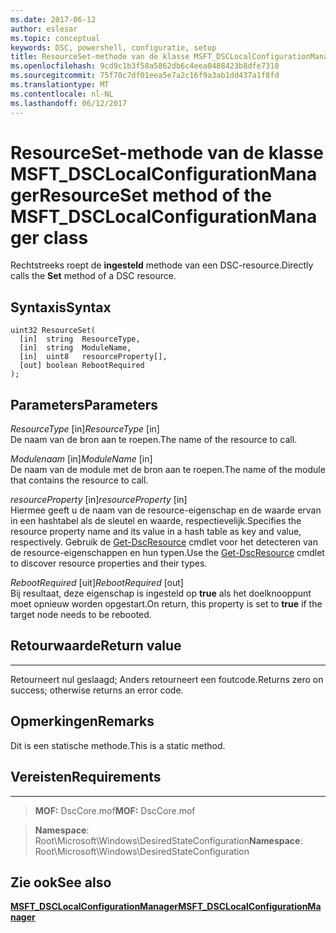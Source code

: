 ```yaml
---
ms.date: 2017-06-12
author: eslesar
ms.topic: conceptual
keywords: DSC, powershell, configuratie, setup
title: ResourceSet-methode van de klasse MSFT_DSCLocalConfigurationManager
ms.openlocfilehash: 9cd9c1b3f58a5862db6c4eea0488423b8dfe7310
ms.sourcegitcommit: 75f70c7df01eea5e7a2c16f9a3ab1dd437a1f8fd
ms.translationtype: MT
ms.contentlocale: nl-NL
ms.lasthandoff: 06/12/2017
---
```

# <a name="resourceset-method-of-the-msftdsclocalconfigurationmanager-class"></a><span data-ttu-id="2b58e-103">ResourceSet-methode van de klasse MSFT_DSCLocalConfigurationManager</span><span class="sxs-lookup"><span data-stu-id="2b58e-103">ResourceSet method of the MSFT_DSCLocalConfigurationManager class</span></span>

<span data-ttu-id="2b58e-104">Rechtstreeks roept de **ingesteld** methode van een DSC-resource.</span><span class="sxs-lookup"><span data-stu-id="2b58e-104">Directly calls the **Set** method of a DSC resource.</span></span>

<a name="syntax"></a><span data-ttu-id="2b58e-105">Syntaxis</span><span class="sxs-lookup"><span data-stu-id="2b58e-105">Syntax</span></span>
------

```mof
uint32 ResourceSet(
  [in]  string  ResourceType,
  [in]  string  ModuleName,
  [in]  uint8   resourceProperty[],
  [out] boolean RebootRequired
);
```

<a name="parameters"></a><span data-ttu-id="2b58e-106">Parameters</span><span class="sxs-lookup"><span data-stu-id="2b58e-106">Parameters</span></span>
----------

<span data-ttu-id="2b58e-107">*ResourceType* \[in\]</span><span class="sxs-lookup"><span data-stu-id="2b58e-107">*ResourceType* \[in\]</span></span>  
<span data-ttu-id="2b58e-108">De naam van de bron aan te roepen.</span><span class="sxs-lookup"><span data-stu-id="2b58e-108">The name of the resource to call.</span></span>

<span data-ttu-id="2b58e-109">*Modulenaam* \[in\]</span><span class="sxs-lookup"><span data-stu-id="2b58e-109">*ModuleName* \[in\]</span></span>  
<span data-ttu-id="2b58e-110">De naam van de module met de bron aan te roepen.</span><span class="sxs-lookup"><span data-stu-id="2b58e-110">The name of the module that contains the resource to call.</span></span>

<span data-ttu-id="2b58e-111">*resourceProperty* \[in\]</span><span class="sxs-lookup"><span data-stu-id="2b58e-111">*resourceProperty* \[in\]</span></span>  
<span data-ttu-id="2b58e-112">Hiermee geeft u de naam van de resource-eigenschap en de waarde ervan in een hashtabel als de sleutel en waarde, respectievelijk.</span><span class="sxs-lookup"><span data-stu-id="2b58e-112">Specifies the resource property name and its value in a hash table as key and value, respectively.</span></span> <span data-ttu-id="2b58e-113">Gebruik de [Get-DscResource](https://technet.microsoft.com/en-us/library/dn521625.aspx) cmdlet voor het detecteren van de resource-eigenschappen en hun typen.</span><span class="sxs-lookup"><span data-stu-id="2b58e-113">Use the [Get-DscResource](https://technet.microsoft.com/en-us/library/dn521625.aspx) cmdlet to discover resource properties and their types.</span></span>

<span data-ttu-id="2b58e-114">*RebootRequired* \[uit\]</span><span class="sxs-lookup"><span data-stu-id="2b58e-114">*RebootRequired* \[out\]</span></span>  
<span data-ttu-id="2b58e-115">Bij resultaat, deze eigenschap is ingesteld op **true** als het doelknooppunt moet opnieuw worden opgestart.</span><span class="sxs-lookup"><span data-stu-id="2b58e-115">On return, this property is set to **true** if the target node needs to be rebooted.</span></span>

## <a name="return-value"></a><span data-ttu-id="2b58e-116">Retourwaarde</span><span class="sxs-lookup"><span data-stu-id="2b58e-116">Return value</span></span>
------------

<span data-ttu-id="2b58e-117">Retourneert nul geslaagd; Anders retourneert een foutcode.</span><span class="sxs-lookup"><span data-stu-id="2b58e-117">Returns zero on success; otherwise returns an error code.</span></span>

## <a name="remarks"></a><span data-ttu-id="2b58e-118">Opmerkingen</span><span class="sxs-lookup"><span data-stu-id="2b58e-118">Remarks</span></span>

<span data-ttu-id="2b58e-119">Dit is een statische methode.</span><span class="sxs-lookup"><span data-stu-id="2b58e-119">This is a static method.</span></span>

## <a name="requirements"></a><span data-ttu-id="2b58e-120">Vereisten</span><span class="sxs-lookup"><span data-stu-id="2b58e-120">Requirements</span></span>
------------
><span data-ttu-id="2b58e-121">**MOF:** DscCore.mof</span><span class="sxs-lookup"><span data-stu-id="2b58e-121">**MOF:** DscCore.mof</span></span>

><span data-ttu-id="2b58e-122">**Namespace**: Root\Microsoft\Windows\DesiredStateConfiguration</span><span class="sxs-lookup"><span data-stu-id="2b58e-122">**Namespace**: Root\Microsoft\Windows\DesiredStateConfiguration</span></span>


## <a name="see-also"></a><span data-ttu-id="2b58e-123">Zie ook</span><span class="sxs-lookup"><span data-stu-id="2b58e-123">See also</span></span>


[<span data-ttu-id="2b58e-124">**MSFT_DSCLocalConfigurationManager**</span><span class="sxs-lookup"><span data-stu-id="2b58e-124">**MSFT_DSCLocalConfigurationManager**</span></span>](msft-dsclocalconfigurationmanager.md)

 

 



